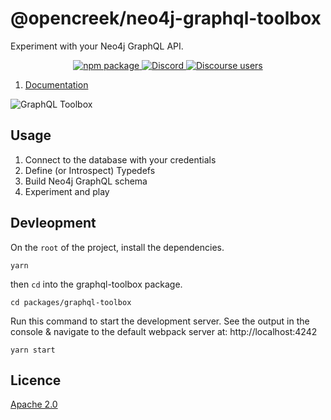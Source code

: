 # @opencreek/neo4j-graphql-toolbox

Experiment with your Neo4j GraphQL API.

<p align="center">
  <a href="https://badge.fury.io/js/%40neo4j%2Fgraphql-toolbox">
    <img alt="npm package" src="https://badge.fury.io/js/%40neo4j%2Fgraphql-toolbox.svg">
  </a>
  <a href="https://discord.gg/neo4j">
    <img alt="Discord" src="https://img.shields.io/discord/787399249741479977?logo=discord&logoColor=white">
  </a>
  <a href="https://community.neo4j.com/c/drivers-stacks/graphql/33">
    <img alt="Discourse users" src="https://img.shields.io/discourse/users?logo=discourse&server=https%3A%2F%2Fcommunity.neo4j.com">
  </a>
</p>

1. [Documentation](https://neo4j.com/docs/graphql-manual/current/toolbox/)

![GraphQL Toolbox](https://github.com/neo4j/graphql/blob/dev/docs/modules/ROOT/images/toolbox-editor-view.png)

## Usage

1. Connect to the database with your credentials
2. Define (or Introspect) Typedefs
3. Build Neo4j GraphQL schema
4. Experiment and play

## Devleopment

On the `root` of the project, install the dependencies.

```
yarn
```

then `cd` into the graphql-toolbox package.

```
cd packages/graphql-toolbox
```

Run this command to start the development server. See the output in the console & navigate to the default webpack server at: http://localhost:4242

```
yarn start
```

## Licence

[Apache 2.0](https://github.com/neo4j/graphql/blob/master/packages/toolbox/LICENSE.txt)
